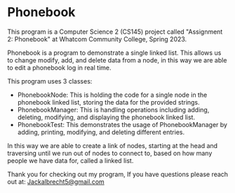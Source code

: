# Phonebook
This program is a Computer Science 2 (CS145) project called "Assignment 2: Phonebook" at Whatcom Community College, Spring 2023.

Phonebook is a program to demonstrate a single linked list. This allows us to change modify, add, and delete data from a node, in this way we are able to edit a phonebook log in real time.

This program uses 3 classes:
- PhonebookNode: This is holding the code for a single node in the phonebook linked list, storing the data for the provided strings.
- PhonebookManager: This is handling operations including adding, deleting, modifying, and displaying the phonebook linked list.
- PhonebookTest: This demonstrates the usage of PhonebookManager by adding, printing, modifying, and deleting different entries.

In this way we are able to create a link of nodes, starting at the head and traversing until we run out of nodes to connect to, based on how many people we have data for, called a linked list.

Thank you for checking out my program, 
If you have questions please reach out at: Jackalbrecht5@gmail.com
